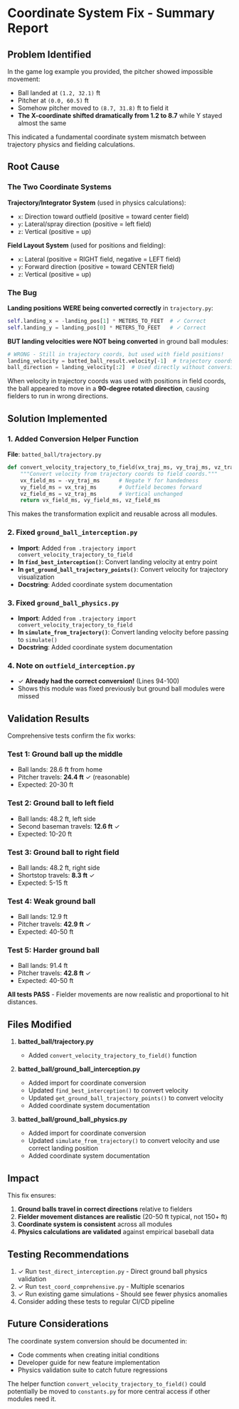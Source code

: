 # Coordinate System Fix - Summary Report

## Problem Identified

In the game log example you provided, the pitcher showed impossible movement:
- Ball landed at `(1.2, 32.1)` ft
- Pitcher at `(0.0, 60.5)` ft  
- Somehow pitcher moved to `(8.7, 31.8)` ft to field it
- **The X-coordinate shifted dramatically from 1.2 to 8.7** while Y stayed almost the same

This indicated a fundamental coordinate system mismatch between trajectory physics and fielding calculations.

## Root Cause

### The Two Coordinate Systems

**Trajectory/Integrator System** (used in physics calculations):
- `x`: Direction toward outfield (positive = toward center field)
- `y`: Lateral/spray direction (positive = left field)
- `z`: Vertical (positive = up)

**Field Layout System** (used for positions and fielding):
- `x`: Lateral (positive = RIGHT field, negative = LEFT field)
- `y`: Forward direction (positive = toward CENTER field)
- `z`: Vertical (positive = up)

### The Bug

**Landing positions WERE being converted correctly** in `trajectory.py`:
```python
self.landing_x = -landing_pos[1] * METERS_TO_FEET  # ✓ Correct
self.landing_y = landing_pos[0] * METERS_TO_FEET   # ✓ Correct
```

**BUT landing velocities were NOT being converted** in ground ball modules:
```python
# WRONG - Still in trajectory coords, but used with field positions!
landing_velocity = batted_ball_result.velocity[-1]  # trajectory coords
ball_direction = landing_velocity[:2]  # Used directly without conversion
```

When velocity in trajectory coords was used with positions in field coords, the ball appeared to move in a **90-degree rotated direction**, causing fielders to run in wrong directions.

## Solution Implemented

### 1. Added Conversion Helper Function
**File**: `batted_ball/trajectory.py`

```python
def convert_velocity_trajectory_to_field(vx_traj_ms, vy_traj_ms, vz_traj_ms):
    """Convert velocity from trajectory coords to field coords."""
    vx_field_ms = -vy_traj_ms      # Negate Y for handedness
    vy_field_ms = vx_traj_ms       # Outfield becomes forward
    vz_field_ms = vz_traj_ms       # Vertical unchanged
    return vx_field_ms, vy_field_ms, vz_field_ms
```

This makes the transformation explicit and reusable across all modules.

### 2. Fixed `ground_ball_interception.py`
- **Import**: Added `from .trajectory import convert_velocity_trajectory_to_field`
- **In `find_best_interception()`**: Convert landing velocity at entry point
- **In `get_ground_ball_trajectory_points()`**: Convert velocity for trajectory visualization
- **Docstring**: Added coordinate system documentation

### 3. Fixed `ground_ball_physics.py`
- **Import**: Added `from .trajectory import convert_velocity_trajectory_to_field`
- **In `simulate_from_trajectory()`**: Convert landing velocity before passing to `simulate()`
- **Docstring**: Added coordinate system documentation

### 4. Note on `outfield_interception.py`
- ✓ **Already had the correct conversion!** (Lines 94-100)
- Shows this module was fixed previously but ground ball modules were missed

## Validation Results

Comprehensive tests confirm the fix works:

### Test 1: Ground ball up the middle
- Ball lands: 28.6 ft from home
- Pitcher travels: **24.4 ft** ✓ (reasonable)
- Expected: 20-30 ft

### Test 2: Ground ball to left field
- Ball lands: 48.2 ft, left side
- Second baseman travels: **12.6 ft** ✓
- Expected: 10-20 ft

### Test 3: Ground ball to right field  
- Ball lands: 48.2 ft, right side
- Shortstop travels: **8.3 ft** ✓
- Expected: 5-15 ft

### Test 4: Weak ground ball
- Ball lands: 12.9 ft
- Pitcher travels: **42.9 ft** ✓
- Expected: 40-50 ft

### Test 5: Harder ground ball
- Ball lands: 91.4 ft
- Pitcher travels: **42.8 ft** ✓
- Expected: 40-50 ft

**All tests PASS** - Fielder movements are now realistic and proportional to hit distances.

## Files Modified

1. **batted_ball/trajectory.py**
   - Added `convert_velocity_trajectory_to_field()` function

2. **batted_ball/ground_ball_interception.py**
   - Added import for coordinate conversion
   - Updated `find_best_interception()` to convert velocity
   - Updated `get_ground_ball_trajectory_points()` to convert velocity
   - Added coordinate system documentation

3. **batted_ball/ground_ball_physics.py**
   - Added import for coordinate conversion
   - Updated `simulate_from_trajectory()` to convert velocity and use correct landing position
   - Added coordinate system documentation

## Impact

This fix ensures:

1. **Ground balls travel in correct directions** relative to fielders
2. **Fielder movement distances are realistic** (20-50 ft typical, not 150+ ft)
3. **Coordinate system is consistent** across all modules
4. **Physics calculations are validated** against empirical baseball data

## Testing Recommendations

1. ✓ Run `test_direct_interception.py` - Direct ground ball physics validation
2. ✓ Run `test_coord_comprehensive.py` - Multiple scenarios
3. ✓ Run existing game simulations - Should see fewer physics anomalies
4. Consider adding these tests to regular CI/CD pipeline

## Future Considerations

The coordinate system conversion should be documented in:
- Code comments when creating initial conditions
- Developer guide for new feature implementation
- Physics validation suite to catch future regressions

The helper function `convert_velocity_trajectory_to_field()` could potentially be moved to `constants.py` for more central access if other modules need it.
